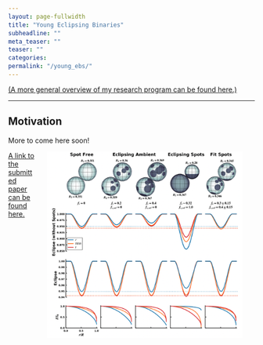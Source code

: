 ```yaml
---
layout: page-fullwidth
title: "Young Eclipsing Binaries"
subheadline: ""
meta_teaser: ""
teaser: ""
categories:
permalink: "/young_ebs/"
---
```

<a href='https://tofflemire.github.io/research/'>(A more general overview of my research program can be found here.)</a>
<hr>

## Motivation

More to come here soon!

<a href='https://ui.adsabs.harvard.edu/abs/2022arXiv221010789T/abstract' target='blank'>
  <img src="/local_files/EBspots.png" width="400" ALIGN="right" HSPACE="25">
</a>

<a href='https://ui.adsabs.harvard.edu/abs/2022arXiv221010789T/abstract' target='blank'> A link to the submitted paper can be found here.</a>



